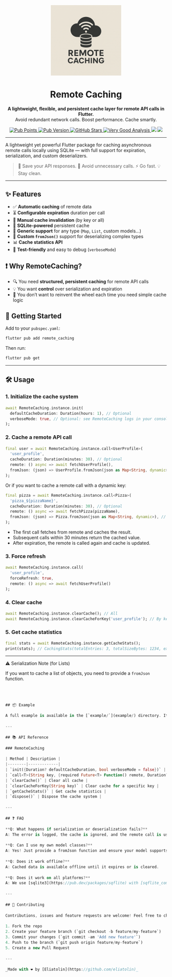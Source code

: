 <p align="center">
  <img src="https://raw.githubusercontent.com/eliatolin/remote_caching/main/assets/logo.png" width="220px" alt="Remote Caching logo" />
</p>

<h1 align="center">Remote Caching</h1>

<p align="center">
  <strong>A lightweight, flexible, and persistent cache layer for remote API calls in Flutter.</strong><br />
  Avoid redundant network calls. Boost performance. Cache smartly.
</p>

<p align="center">
  <a href="https://pub.dev/packages/remote_caching">
    <img src="https://img.shields.io/pub/points/remote_caching" alt="Pub Points" />
  </a>
  <a href="https://pub.dev/packages/remote_caching">
    <img src="https://img.shields.io/pub/v/remote_caching.svg" alt="Pub Version" />
  </a>
  <a href="https://github.com/eliatolin/remote_caching">
    <img src="https://img.shields.io/github/stars/eliatolin/remote_caching?style=social" alt="GitHub Stars" />
  </a>
  <a href="https://pub.dev/packages/very_good_analysis">
    <img src="https://img.shields.io/badge/style-very_good_analysis-B22C89.svg" alt="Very Good Analysis" />
  </a>
  <a href="https://github.com/eliatolin/remote_caching/actions"><img src="https://github.com/eliatolin/remote_caching/actions/workflows/test.yml/badge.svg"></a>
  <a href="https://codecov.io/github/EliaTolin/remote_caching" >
    <img src="https://codecov.io/github/EliaTolin/remote_caching/graph/badge.svg?token=P09UXF2DER"/>
  </a>
</p>

---

A lightweight yet powerful Flutter package for caching asynchronous remote calls locally using SQLite — with full support for expiration, serialization, and custom deserializers.

> 🧠 Save your API responses. 🔁 Avoid unnecessary calls. ⚡ Go fast. 💡 Stay clean.

---

## ✨ Features

- ✅ **Automatic caching** of remote data  
- ⏳ **Configurable expiration** duration per call  
- 🔄 **Manual cache invalidation** (by key or all)  
- 💾 **SQLite-powered** persistent cache  
- 🧩 **Generic support** for any type (`Map`, `List`, custom models...)  
- 🧰 **Custom `fromJson()`** support for deserializing complex types  
- 📊 **Cache statistics API**  
- 🧪 **Test-friendly** and easy to debug (`verboseMode`)  

## ❗ Why RemoteCaching?

- 🔍 You need **structured, persistent caching** for remote API calls
- 💡 You want **control** over serialization and expiration
- 🧼 You don’t want to reinvent the wheel each time you need simple cache logic

## 🚀 Getting Started

Add to your `pubspec.yaml`:

```sh
flutter pub add remote_caching
```

Then run:

```sh
flutter pub get
```

---

## 🛠️ Usage

### 1. Initialize the cache system

```dart
await RemoteCaching.instance.init(
  defaultCacheDuration: Duration(hours: 1), // Optional
  verboseMode: true, // Optional: see RemoteCaching logs in your console, default is enabled only in debug mode
);
```

### 2. Cache a remote API call

```dart
final user = await RemoteCaching.instance.call<UserProfile>(
  'user_profile',
  cacheDuration: Duration(minutes: 30), // Optional
  remote: () async => await fetchUserProfile(),
  fromJson: (json) => UserProfile.fromJson(json as Map<String, dynamic>), // Optional if the object have a fromJson method or is not a List
);
```

Or if you want to cache a remote call with a dynamic key:

```dart
final pizza = await RemoteCaching.instance.call<Pizza>(
  'pizza_${pizzaName}',
  cacheDuration: Duration(minutes: 30), // Optional
  remote: () async => await fetchPizza(pizzaName),
  fromJson: (json) => Pizza.fromJson(json as Map<String, dynamic>), // Optional if the object have a fromJson method or is not a List
);
```

- The first call fetches from remote and caches the result.
- Subsequent calls within 30 minutes return the cached value.
- After expiration, the remote is called again and cache is updated.

### 3. Force refresh

```dart
await RemoteCaching.instance.call(
  'user_profile',
  forceRefresh: true,
  remote: () async => await fetchUserProfile()
);
```

### 4. Clear cache

```dart
await RemoteCaching.instance.clearCache(); // All
await RemoteCaching.instance.clearCacheForKey('user_profile'); // By key
```

### 5. Get cache statistics

```dart
final stats = await RemoteCaching.instance.getCacheStats();
print(stats); // CachingStats(totalEntries: 3, totalSizeBytes: 1234, expiredEntries: 1)
```

---
⚠️ Serialization Note (for Lists)

If you want to cache a list of objects, you need to provide a `fromJson` function.

```dart



## 📦 Example

A full example is available in the [`example/`](example/) directory. It demonstrates how to cache results from the [Agify.io](https://agify.io) API and display them in a Flutter app.

---

## 📚 API Reference

### RemoteCaching

| Method | Description |
|--------|-------------|
| `init({Duration? defaultCacheDuration, bool verboseMode = false})` | Initialize the cache system |
| `call<T>(String key, {required Future<T> Function() remote, Duration? cacheDuration, bool forceRefresh = false, T Function(Object? json)? fromJson})` | Cache a remote call |
| `clearCache()` | Clear all cache |
| `clearCacheForKey(String key)` | Clear cache for a specific key |
| `getCacheStats()` | Get cache statistics |
| `dispose()` | Dispose the cache system |

---

## ❓ FAQ

**Q: What happens if serialization or deserialization fails?**  
A: The error is logged, the cache is ignored, and the remote call is used. Your app will never crash due to cache errors.

**Q: Can I use my own model classes?**  
A: Yes! Just provide a fromJson function and ensure your model supports toJson when caching. The package relies on jsonEncode / jsonDecode under the hood.

**Q: Does it work offline?**  
A: Cached data is available offline until it expires or is cleared.

**Q: Does it work on all platforms?**  
A: We use [sqlite3](https://pub.dev/packages/sqflite) with [sqflite_common_ffi](https://pub.dev/packages/sqflite_common_ffi) to support all platforms. Refer to the packages docs for more information.

---

## 🤝 Contributing

Contributions, issues and feature requests are welcome! Feel free to check [issues page](https://github.com/eliatolin/remote_caching/issues) or submit a pull request.

1. Fork the repo
2. Create your feature branch (`git checkout -b feature/my-feature`)
3. Commit your changes (`git commit -am 'Add new feature'`)
4. Push to the branch (`git push origin feature/my-feature`)
5. Create a new Pull Request

---

_Made with ❤️ by [Eliatolin](https://github.com/eliatolin)_
